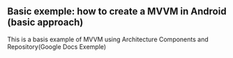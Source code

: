 ## Basic exemple: how to create a MVVM in Android<br>(basic approach)

This is a basis example of MVVM using Architecture Components and Repository(Google Docs Exemple)<br>

